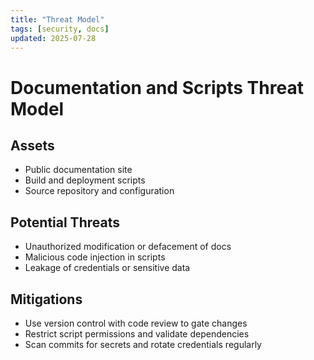 ```yaml
---
title: "Threat Model"
tags: [security, docs]
updated: 2025-07-28
---
```


# Documentation and Scripts Threat Model

## Assets

- Public documentation site
- Build and deployment scripts
- Source repository and configuration

## Potential Threats

- Unauthorized modification or defacement of docs
- Malicious code injection in scripts
- Leakage of credentials or sensitive data

## Mitigations

- Use version control with code review to gate changes
- Restrict script permissions and validate dependencies
- Scan commits for secrets and rotate credentials regularly
